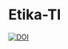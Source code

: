 # Etika-TI
[![DOI](https://zenodo.org/badge/895195027.svg)](https://doi.org/10.5281/zenodo.14238294)
